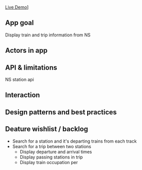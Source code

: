 [Live Demo](https://aaraar.github.io/web-app-from-scratch-1920/)]
 
## App goal
Display train and trip information from NS
## Actors in app
## API & limitations
NS station api
## Interaction
## Design patterns and best practices  
## Deature wishlist / backlog
- Search for a station and it's departing trains from each track
- Search for a trip between two stations
    - Display departure and arrival times
    - Display passing stations in trip
    - Display train occupation per 


<!-- ☝️ replace this description with a description of your own work -->

<!-- replace the code in the /docs folder with your own, so you can showcase your work with GitHub Pages 🌍 -->

<!-- Add a nice poster image here at the end of the week, showing off your shiny frontend 📸 -->

<!-- Maybe a table of contents here? 📚 -->

<!-- How about a section that describes how to install this project? 🤓 -->

<!-- ...but how does one use this project? What are its features 🤔 -->

<!-- What external data source is featured in your project and what are its properties 🌠 -->

<!-- Maybe a checklist of done stuff and stuff still on your wishlist? ✅ -->

<!-- How about a license here? 📜 (or is it a licence?) 🤷 -->
